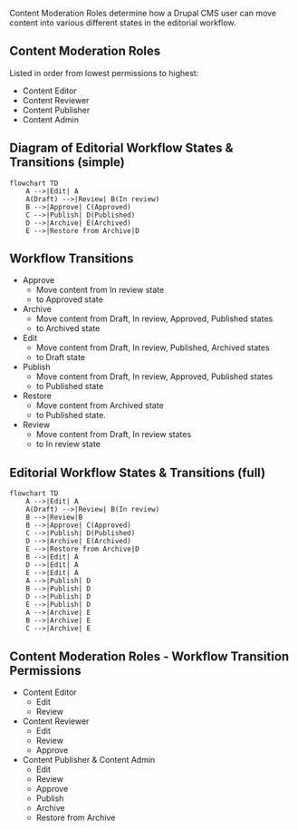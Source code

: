 Content Moderation Roles determine how a Drupal CMS user can move content into various different states in the editorial workflow.
## Content Moderation Roles

Listed in order from lowest permissions to highest:
* Content Editor
* Content Reviewer
* Content Publisher 
* Content Admin

## Diagram of Editorial Workflow States & Transitions (simple)
```mermaid
flowchart TD
    A -->|Edit| A
    A(Draft) -->|Review| B(In review)
    B -->|Approve| C(Approved)
    C -->|Publish| D(Published)
    D -->|Archive| E(Archived)
    E -->|Restore from Archive|D
```

## Workflow Transitions
* Approve 
  * Move content from In review state 
  * to Approved state
* Archive
  * Move content from Draft, In review, Approved, Published states 
  * to Archived state
* Edit
  * Move content from Draft, In review, Published, Archived states 
  * to Draft state
* Publish
  * Move content from Draft, In review, Approved, Published states 
  * to Published state
* Restore
  * Move content from Archived state 
  * to Published state. 
* Review
  * Move content from Draft, In review states 
  * to In review state


## Editorial Workflow States & Transitions (full)
```mermaid
flowchart TD
    A -->|Edit| A
    A(Draft) -->|Review| B(In review)
    B -->|Review|B
    B -->|Approve| C(Approved)
    C -->|Publish| D(Published)
    D -->|Archive| E(Archived)
    E -->|Restore from Archive|D
    B -->|Edit| A
    D -->|Edit| A
    E -->|Edit| A
    A -->|Publish| D
    B -->|Publish| D
    D -->|Publish| D
    E -->|Publish| D
    A -->|Archive| E
    B -->|Archive| E
    C -->|Archive| E
 ```
 
## Content Moderation Roles - Workflow Transition Permissions 
 
* Content Editor
  * Edit
  * Review
* Content Reviewer
  * Edit
  * Review
  * Approve
* Content Publisher & Content Admin
  * Edit
  * Review
  * Approve
  * Publish
  * Archive
  * Restore from Archive
